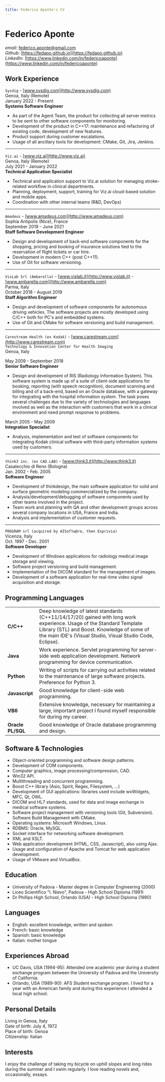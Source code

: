```yaml
---
title: Federico Aponte's CV
---
```

# Federico Aponte

_email:_ [federico.aponte@gmail.com](mailto:federico.aponte@gmail.com) \
_Github:_ [https://fedapo.github.io](https://fedapo.github.io) \
_LinkedIn:_ [https://www.linkedin.com/in/federicoaponte](https://www.linkedin.com/in/federicoaponte)

## Work Experience

`Sysdig` - [www.sysdig.com](http://www.sysdig.com) \
Genoa, Italy (Remote) \
January 2022 - Present \
**Systems Software Engineer**
- As part of the Agent Team, the product for collecting all server metrics to be sent to other software components for monitoring.
- Development of the product in C++17: maintenance and refactoring of existing code, development of new features.
- Product support during customer escalations.
- Usage of all ancillary tools for development: CMake, Git, Jira, Jenkins.

---
`Viz.ai` - [www.viz.ai](http://www.viz.ai) \
Genoa, Italy (Remote) \
July 2021 - January 2022 \
**Technical Application Specialist**
- Technical and application support to Viz.ai solution for managing stroke-related workflow in clinical departments.
- Planning, deployment, support, training for Viz.ai cloud-based solution and mobile apps.
- Coordination with other internal teams (R&D, DevOps)

---
`Amadeus` - [www.amadeus.com](http://www.amadeus.com) \
Sophia Antipolis (Nice), France \
September 2019 - June 2021 \
**Staff Software Development Engineer**
- Design and development of back-end software components for the shopping, pricing and booking of insurance solutions tied to the reservation of flight tickets or car hire.
- Development in modern C++ (post C++11).
- Use of Git for software versioning.

---
`VisLab Srl (Ambarella)` - [www.vislab.it](http://www.vislab.it) - [www.ambarella.com](http://www.ambarella.com) \
Parma, Italy \
October 2018 - August 2019 \
**Staff Algorithm Engineer**
- Design and development of software components for autonomous driving vehicles. The software projects are mostly developed using C/C++ both for PC's and embedded systems.
- Use of Git and CMake for software versioning and build management.

---
`Carestream Health (ex Kodak)` - [www.carestream.com](http://www.carestream.com) \
`Technology & Innovation Center for Health Imaging` \
Genoa, Italy

May 2009 - September 2018 \
**Senior Software Engineer**
- Design and development of RIS (Radiology Information System). This software system is made up of a suite of client-side applications for booking, reporting (with speech recognition), document scanning and billing and of a back-end, based on an Oracle database, with a gateway for integrating with the hospital information system. The task poses several challenges due to the variety of technologies and languages involved as well as the interaction with customers that work in a clinical environment and need prompt response to problems.

March 2005 - May 2009 \
**Integration Specialist**
- Analysis, implementation and test of software components for integrating Kodak clinical software with third-party information systems used by customers.

---
`think3 inc. (ex CAD.LAB)` - [www.think3.it](http://www.think3.it) \
Casalecchio di Reno (Bologna) \
Jan. 2002 - Feb. 2005 \
**Software Engineer**
- Development of thinkdesign, the main software application for solid and surface geometric modeling commercialized by the company.
- Analysis/development/debugging of software components used by other teams involved in the project.
- Team work and planning with QA and other development groups across several company locations in USA, France and India.
- Analysis and implementation of customer requests.

---
`PROGRAM srl (acquired by AISoftw@re, then Exprivia)` \
Vicenza, Italy \
Oct. 1997 - Dec. 2001 \
**Software Developer**
- Development of Windows applications for radiology medical image storage and viewing.
- Software project versioning and build management.
- Implementation of the DICOM standard for the management of images.
- Development of a software application for real-time video signal acquisition and storage.

## Programming Languages

|   |   |
|---|---|
| **C/C++**        |Deep knowledge of latest standards (C++11/14/17/20) gained with long work experience. Usage of the Standard Template Library (STL) and Boost. Knowledge of some of the main IDE's (Visual Studio, Visual Studio Code, Eclipse).|
| **Java**         |Work experience. Servlet programming for server-side web application development. Network programming for device communication.|
| **Python**       |Writing of scripts for carrying out activities related to the maintenance of large software projects. Preference for Python 3.|
| **Javascript**   |Good knowledge for client-side web programming.|
| **VB6**          |Extensive knowledge, necessary for maintaining a large, important project I found myself responsible for during my career.|
| **Oracle PL/SQL**|Good knowledge of Oracle database programming and design.|

## Software & Technologies

- Object-oriented programming and software design patterns.
- Development of COM components.
- Computer graphics, image processing/compression, CAD.
- Win32 API.
- Multithreading and concurrent programming.
- Boost C++ library (Asio, Spirit, Regex, Filesystem, ...)
- Development of GUI applications: libraries used include wxWidgets, MFC, Qt, OWL.
- DICOM and HL7 standards, used for data and image exchange in medical software systems.
- Software project management with versioning tools (Git, Subversion).
Software Build Management with CMake.
- Operating systems: Microsoft Windows, Linux.
- RDBMS: Oracle, MySQL.
- Socket interface for networking software development.
- XML and XSLT.
- Web application development (HTML, CSS, Javascript), also using Ajax.
- Usage and configuration of Apache and Tomcat for web application development.
- Usage of VMware and VirtualBox.

## Education

- University of Padova - Master degree in Computer Engineering (2000)
- Liceo Scientifico "I. Nievo", Padova - High School Diploma (1991)
- Dr Phillips High School, Orlando (USA) - High School Diploma (1990)

## Languages

- English: excellent knowledge, written and spoken
- French: basic knowledge
- Spanish: basic knowledge
- Italian: mother tongue

## Experiences Abroad

- UC Davis, USA (1994-95): Attended one academic year during a student exchange program between the University of Padova and the University of California.
- Orlando, USA (1989-90): AFS Student exchange program. I lived for a year with an American family and during this experience I attended a local high school.

## Personal Details

Living in Genoa, Italy \
Date of birth: July 4, 1972 \
Place of birth: Genoa \
Citizenship: Italian

## Interests

I enjoy the challenge of taking my bicycle on uphill slopes and long rides during the summer and I swim regularly. I love reading novels and, occasionally, essays.
